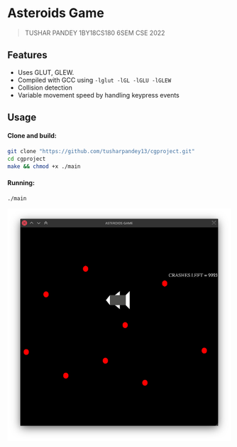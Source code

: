 # Asteroids Game

> TUSHAR PANDEY
> 1BY18CS180
> 6SEM CSE 2022

## Features
* Uses GLUT, GLEW.
* Compiled with GCC using `-lglut -lGL -lGLU -lGLEW`
* Collision detection
* Variable movement speed by handling keypress events


## Usage

#### Clone and build:
```bash
git clone "https://github.com/tusharpandey13/cgproject.git"
cd cgproject
make && chmod +x ./main
```
#### Running:
```bash
./main
```

![nknkn](./ss.png)
